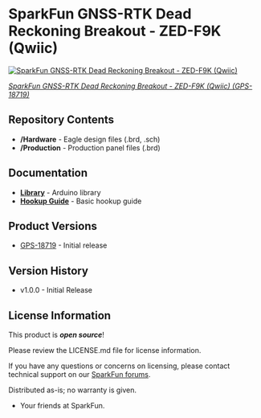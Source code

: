 SparkFun GNSS-RTK Dead Reckoning Breakout - ZED-F9K (Qwiic)
========================================

[![SparkFun GNSS-RTK Dead Reckoning Breakout - ZED-F9K (Qwiic)](https://cdn.sparkfun.com/assets/parts/1/8/2/6/6/18719-SparkFun_GNSS-RTK_Dead_Reckoning_Breakout_-_ZED-F9K__Qwiic_-01.jpg)](https://www.sparkfun.com/products/18719)

[*SparkFun GNSS-RTK Dead Reckoning Breakout - ZED-F9K (Qwiic) (GPS-18719)*](https://www.sparkfun.com/products/18719)

<Basic description of the part.>

Repository Contents
-------------------

* **/Hardware** - Eagle design files (.brd, .sch)
* **/Production** - Production panel files (.brd)

Documentation
--------------
* **[Library](https://github.com/sparkfun/SparkFun_u-blox_GNSS_Arduino_Library)** - Arduino library
* **[Hookup Guide](https://learn.sparkfun.com/tutorials/18719)** - Basic hookup guide

Product Versions
----------------
* [GPS-18719](https://www.sparkfun.com/products/18719) - Initial release

Version History
---------------
* v1.0.0 - Initial Release 

License Information
-------------------

This product is _**open source**_! 

Please review the LICENSE.md file for license information. 

If you have any questions or concerns on licensing, please contact technical support on our [SparkFun forums](https://forum.sparkfun.com/viewforum.php?f=152).

Distributed as-is; no warranty is given.

- Your friends at SparkFun.

_<COLLABORATION CREDIT>_
